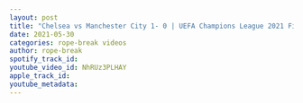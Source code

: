 ```yaml
---
layout: post
title: "Chelsea vs Manchester City 1- 0 | UEFA Champions League 2021 Final | Resumen Y Goles"
date: 2021-05-30
categories: rope-break videos
author: rope-break
spotify_track_id: 
youtube_video_id: NhRUz3PLHAY
apple_track_id: 
youtube_metadata: 
---
```

